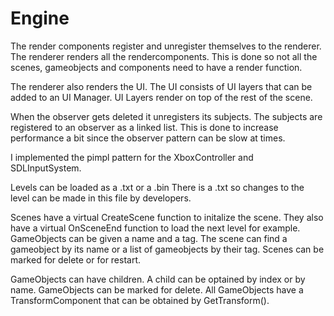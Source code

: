# Engine

The render components register and unregister themselves to the renderer.
The renderer renders all the rendercomponents.
This is done so not all the scenes, gameobjects and components need to have a render function.

The renderer also renders the UI.
The UI consists of UI layers that can be added to an UI Manager.
UI Layers render on top of the rest of the scene.

When the observer gets deleted it unregisters its subjects.
The subjects are registered to an observer as a linked list.
This is done to increase performance a bit since the observer pattern can be slow at times.

I implemented the pimpl pattern for the XboxController and SDLInputSystem.

Levels can be loaded as a .txt or a .bin
There is a .txt so changes to the level can be made in this file by developers.

Scenes have a virtual CreateScene function to initalize the scene.
They also have a virtual OnSceneEnd function to load the next level for example.
GameObjects can be given a name and a tag.
The scene can find a gameobject by its name or a list of gameobjects by their tag.
Scenes can be marked for delete or for restart.

GameObjects can have children.
A child can be optained by index or by name.
GameObjects can be marked for delete.
All GameObjects have a TransformComponent that can be obtained by GetTransform().